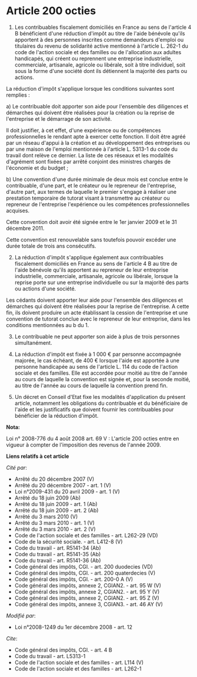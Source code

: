# Article 200 octies

1. Les contribuables fiscalement domiciliés en France au sens de l'article 4 B bénéficient d'une réduction d'impôt au titre
de l'aide bénévole qu'ils apportent à des personnes inscrites comme demandeurs d'emploi ou titulaires du revenu de solidarité
active mentionné à l'article L. 262-1 du code de l'action sociale et des familles ou de l'allocation aux adultes handicapés,
qui créent ou reprennent une entreprise industrielle, commerciale, artisanale, agricole ou libérale, soit à titre individuel,
soit sous la forme d'une société dont ils détiennent la majorité des parts ou actions. 

La réduction d'impôt s'applique lorsque les conditions suivantes sont remplies : 

a) Le contribuable doit apporter son aide pour l'ensemble des diligences et démarches qui doivent être réalisées pour la
création ou la reprise de l'entreprise et le démarrage de son activité. 

Il doit justifier, à cet effet, d'une expérience ou de compétences professionnelles le rendant apte à exercer cette fonction.
Il doit être agréé par un réseau d'appui à la création et au développement des entreprises ou par une maison de l'emploi
mentionnée à l'article L. 5313-1 du code du travail dont relève ce dernier. La liste de ces réseaux et les modalités
d'agrément sont fixées par arrêté conjoint des ministres chargés de l'économie et du budget ; 

b) Une convention d'une durée minimale de deux mois est conclue entre le contribuable, d'une part, et le créateur ou le
repreneur de l'entreprise, d'autre part, aux termes de laquelle le premier s'engage à réaliser une prestation temporaire de
tutorat visant à transmettre au créateur ou repreneur de l'entreprise l'expérience ou les compétences professionnelles
acquises. 

Cette convention doit avoir été signée entre le 1er janvier 2009 et le 31 décembre 2011. 

Cette convention est renouvelable sans toutefois pouvoir excéder une durée totale de trois ans consécutifs. 

2. La réduction d'impôt s'applique également aux contribuables fiscalement domiciliés en France au sens de l'article 4 B au
titre de l'aide bénévole qu'ils apportent au repreneur de leur entreprise industrielle, commerciale, artisanale, agricole ou
libérale, lorsque la reprise porte sur une entreprise individuelle ou sur la majorité des parts ou actions d'une société. 

Les cédants doivent apporter leur aide pour l'ensemble des diligences et démarches qui doivent être réalisées pour la reprise
de l'entreprise. A cette fin, ils doivent produire un acte établissant la cession de l'entreprise et une convention de
tutorat conclue avec le repreneur de leur entreprise, dans les conditions mentionnées au b du 1.

3. Le contribuable ne peut apporter son aide à plus de trois personnes simultanément. 

4. La réduction d'impôt est fixée à 1 000 € par personne accompagnée majorée, le cas échéant, de 400 € lorsque l'aide est
apportée à une personne handicapée au sens de l'article L. 114 du code de l'action sociale et des familles. Elle est accordée
pour moitié au titre de l'année au cours de laquelle la convention est signée et, pour la seconde moitié, au titre de l'année
au cours de laquelle la convention prend fin. 

5. Un décret en Conseil d'Etat fixe les modalités d'application du présent article, notamment les obligations du contribuable
et du bénéficiaire de l'aide et les justificatifs que doivent fournir les contribuables pour bénéficier de la réduction
d'impôt.

**Nota:**

Loi n° 2008-776 du 4 août 2008 art. 69 V : L'article 200 octies entre en vigueur à compter de l'imposition des revenus de
l'année 2009.

**Liens relatifs à cet article**

_Cité par_:

  - Arrêté du 20 décembre 2007 (V)
  - Arrêté du 20 décembre 2007 - art. 1 (V)
  - Loi n°2009-431 du 20 avril 2009 - art. 1 (V)
  - Arrêté du 18 juin 2009 (Ab)
  - Arrêté du 18 juin 2009 - art. 1 (Ab)
  - Arrêté du 18 juin 2009 - art. 2 (Ab)
  - Arrêté du 3 mars 2010 (V)
  - Arrêté du 3 mars 2010 - art. 1 (V)
  - Arrêté du 3 mars 2010 - art. 2 (V)
  - Code de l'action sociale et des familles - art. L262-29 (VD)
  - Code de la sécurité sociale. - art. L412-8 (V)
  - Code du travail - art. R5141-34 (Ab)
  - Code du travail - art. R5141-35 (Ab)
  - Code du travail - art. R5141-36 (Ab)
  - Code général des impôts, CGI. - art. 200 duodecies (VD)
  - Code général des impôts, CGI. - art. 200 quaterdecies (V)
  - Code général des impôts, CGI. - art. 200-0 A (V)
  - Code général des impôts, annexe 2, CGIAN2. - art. 95 W (V)
  - Code général des impôts, annexe 2, CGIAN2. - art. 95 Y (V)
  - Code général des impôts, annexe 2, CGIAN2. - art. 95 Z (V)
  - Code général des impôts, annexe 3, CGIAN3. - art. 46 AY (V)

_Modifié par_:

  - Loi n°2008-1249 du 1er décembre 2008 - art. 12

_Cite_:

  - Code général des impôts, CGI. - art. 4 B
  - Code du travail - art. L5313-1
  - Code de l'action sociale et des familles - art. L114 (V)
  - Code de l'action sociale et des familles - art. L262-1
